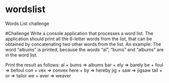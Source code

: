 # wordslist
Words List challenge

#Challenge 
Write a console application that processes a word list. The application should print all the 6-letter words from the list, that can be obtained by concatenating two other words from the list.
An example: The word “albums” is printed, because the words “al”, “bums” and “albums” are in the word list.

Print the result as follows:
al + bums => albums 
bar + ely => barely 
be + foul => befoul
con + vex => convex
here + by => hereby
jig + saw => jigsaw
tail + or => tailor
we + aver => weaver
